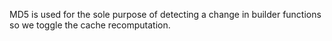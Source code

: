 MD5 is used for the sole purpose of detecting a change in builder functions so we toggle the cache recomputation.